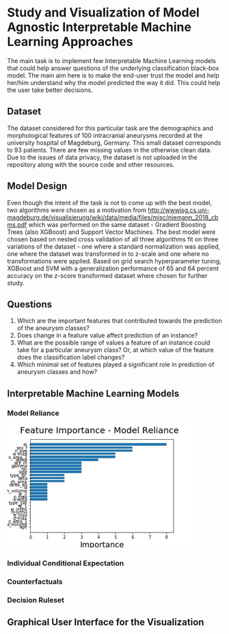 # Study and Visualization of Model Agnostic Interpretable Machine Learning Approaches

The main task is to implement few Interpretable Machine Learning models that could help answer questions of the underlying classification black-box model. The main aim here is to make the end-user trust the model and help her/him understand why the model predicted the way it did. This could help the user take better decisions. 
  
## Dataset

The dataset considered for this particular task are the demographics and morphological features of 100 intracranial aneurysms recorded at the university hospital of Magdeburg, Germany. This small dataset corresponds to 93 patients. There are few missing values in the otherwise clean data. Due to the issues of data privacy, the dataset is not uploaded in the repository along with the source code and other resources. 

## Model Design

Even though the intent of the task is not to come up with the best model, two algorithms were chosen as a motivation from http://wwwisg.cs.uni-magdeburg.de/visualisierung/wiki/data/media/files/misc/niemann_2018_cbms.pdf which was performed on the same dataset - Gradient Boosting Trees (also XGBoost) and Support Vector Machines. The best model were chosen based on nested cross validation of all three algorithms fit on three variations of the dataset - one where a standard normalization was applied, one where the dataset was transformed in to z-scale and one where no transformations were applied. Based on grid search hyperparameter tuning, XGBoost and SVM with a generalization performance of 65 and 64 percent accuracy on the z-score transformed dataset where chosen for further study.

## Questions
  1. Which are the important features that contributed towards the prediction of the aneurysm classes?
  2. Does change in a feature value affect prediction of an instance?
  3. What are the possible range of values a feature of an instance could take for a particular aneurysm class? Or, at which value of the feature does the classification label changes?
  4. Which minimal set of features played a significant role in prediction of aneurysm classes and how?

## Interpretable Machine Learning Models

### Model Reliance
![alt text](img/model_reliance_gbt.jpg)
### Individual Conditional Expectation
### Counterfactuals
### Decision Ruleset

## Graphical User Interface for the Visualization 
